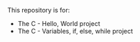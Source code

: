 This repository is for:
- The C - Hello, World project
- The C - Variables, if, else, while project
